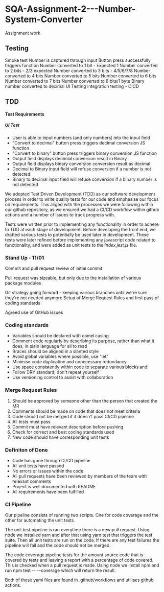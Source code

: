 # SQA-Assignment-2---Number-System-Converter
Assignment work

## Testing 
Smoke test
Number is captured through input 
Button press successfully triggers function
Number converted to 1 bit - Expected 1
Number converted to 2 bits - 2/3 expected
Number converted to 3 bits - 4/5/6/7/8
Number converted to 4 bits
Number converted to 5 bits
Number converted to 6 bits
Number converted to 7 bits
Number converted to 8 bits/1 byte
Binary number converted to decimal
UI Testing
Integration testing - CICD

## TDD
#### Test Requirements

##### UI Test
- User is able to input numbers (and only numbers) into the input field
- "Convert to decimal" button press triggers decimal conversion JS function
- "Convert to binary" button press triggers binary conversion JS function 
- Output field displays decimial conversion result in Binary
- Output field displays binary conversion conversion result as decimal
- Decimal to Binary input field will refuse conversion if a number is not detected
- Binary to decimal input field will refuse conversion if a binary number is not detected

We adopted Test Driven Development (TDD) as our software development process in order to write quality tests for our code and emphasise our focus on requirements. This aliged with the processes we were following within our github repository, as we ensured we had a CI/CD workflow within github actions  and a number of issues to track progress with. 

Tests were written prior to implementing any functionality in order to adhere to TDD at each stage of development. Before developing the front end, we drafted various tests to potentially be used later in development. These tests were later refined before implementing any javascript code related to functionality, and were added as unit tests to the *index.jest.js* file.



### Stand Up - 11/01 
Commit and pull request review of initial commit 

Pull request was sizeable, but only due to the installation of various package modules

Git strategy going forward - keeping various branches until we're sure they're not needed anymore
Setup of Merge Request Rules and first pass of coding standards

Agreed use of GitHub issues

### Coding standards
- Variables should be declared with camel casing
- Comment code regularly by describing its purpose, rather than what it does, in plain language for all to read
- Braces should be aligned in a slanted style
- Avoid global variables where possible, use "let"
- Minimise code duplication and unnecessary redundancy
- Use space consistently within code to separate various blocks and 
- Follow DRY standard, don't repeat yourself
- Use versioning control to assist with collaboration


### Merge Request Rules
1. Should be approved by someone other than the person that created the MR
2. Comments should be made on code that does not meet criteria
3. Code should not be merged if it doesn't pass CI/CD pipeline
4. All tests must pass
5. Commit must have relevant description before pushing
6. Check for correct and best coding standards used
7. New code should have corresponding unit tests

### Definiton of Done
- Code has gone through CI/CD pipeline
- All unit tests have passed
- No errors or issues within the code
- All pull requests have been reviewed by members of the team with relevant comments
- Project is well documented with README
- All requirements have been fulfilled

### CI Pipeline
Our pipeline consists of running two scripts. One for code coverage and the other for automating the unit tests. 

The unit test pipeline is ran everytime there is a new pull request. Using node we installed yarn and after that using yarn test that triggers the test suite. Then all unit tests are run on the code. If there are any test failures the pipeline will fail and the code should not be merged.

The code coverage pipeline tests for the amount source code that is covered by tests and leaving a report with a percentage of code covered. This is checked when a pull request is made. Using node we install npm and run npm test -- --coverage which will return the result.

Both of these yaml files are found in .github/workflows and utilises github actions.